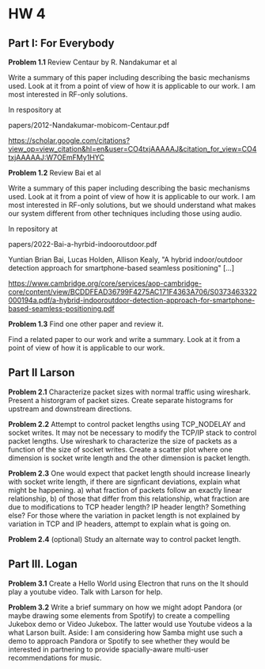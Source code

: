 # HW 4

## Part I: For Everybody

**Problem 1.1** Review Centaur by R. Nandakumar et al

Write a summary of this paper including describing the basic mechanisms used.
Look at it from a point of view of how it is applicable to our work.
I am most interested in RF-only solutions.

In respository at

  papers/2012-Nandakumar-mobicom-Centaur.pdf

https://scholar.google.com/citations?view_op=view_citation&hl=en&user=CO4txjAAAAAJ&citation_for_view=CO4txjAAAAAJ:W7OEmFMy1HYC


**Problem 1.2** Review Bai et al

Write a summary of this paper including describing the basic mechanisms used.
Look at it from a point of view of how it is applicable to our work.
I am most interested in RF-only solutions, but we should understand
what makes our system different from other techniques including those using
audio.

In repository at

  papers/2022-Bai-a-hyrbid-indooroutdoor.pdf

Yuntian Brian Bai, Lucas Holden, Allison Kealy, "A hybrid indoor/outdoor detection approach for smartphone-based seamless positioning" [...]

https://www.cambridge.org/core/services/aop-cambridge-core/content/view/BCDDFEAD36799F4275AC171F4363A706/S0373463322000194a.pdf/a-hybrid-indooroutdoor-detection-approach-for-smartphone-based-seamless-positioning.pdf


**Problem 1.3** Find one other paper and review it.

Find a related paper to our work and write a summary.
Look at it from a point of view of how it is applicable to our work.


## Part II Larson

**Problem 2.1** Characterize packet sizes with normal traffic using
wireshark.  Present a historgram of packet sizes.  Create separate
histograms for upstream and downstream directions.


**Problem 2.2** Attempt to control packet lengths using TCP_NODELAY
and socket writes.  It may not be necessary to modify the TCP/IP stack
to control packet lengths.  Use wireshark to characterize the size of
packets as a function of the size of socket writes.  Create a scatter
plot where one dimension is socket write length and the other
dimension is packet length.

**Problem 2.3** One would expect that packet length should
increase linearly with socket write length, if there are signficant
deviations, explain what might be happening.  a) what fraction of packets
follow an exactly linear relationship, b) of those that differ from this
relationship, what fraction are due to modifications to TCP header length?
IP header length?  Something else?  For those where the variation in
packet length is not explained by variation in TCP and IP headers, attempt
to explain what is going on.


**Problem 2.4** (optional) Study an alternate way to control packet length.



## Part III. Logan

**Problem 3.1** Create a Hello World using Electron that runs on the
It should play a youtube video.  Talk with Larson for help.

**Problem 3.2** Write a brief summary on how we might adopt Pandora
(or maybe drawing some elements from Spotify) to create a compelling
Jukebox demo or Video Jukebox.  The latter would use Youtube videos a
la what Larson built.  Aside: I am considering how Samba might use
such a demo to approach Pandora or Spotify to see whether they would
be interested in partnering to provide spacially-aware multi-user
recommendations for music.



